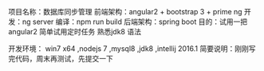 项目名称：数据库同步管理
前端架构：angular2 + bootstrap 3 + prime ng 
	开发：ng server
	编译：npm run build
后端架构：spring boot 
目的：试用一把angular2 
	  简单试用定时任务
	  熟悉jdk8 语法

开发环境： win7 x64 ,nodejs 7 ,mysql8 ,jdk8 ,intellij 2016.1
简要说明：刚刚写完代码，周末再测试，先提交一下